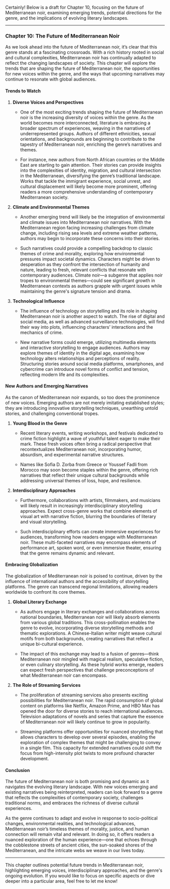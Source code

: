 Certainly! Below is a draft for Chapter 10, focusing on the future of Mediterranean noir, examining emerging trends, potential directions for the genre, and the implications of evolving literary landscapes.

---

### Chapter 10: The Future of Mediterranean Noir

As we look ahead into the future of Mediterranean noir, it’s clear that this genre stands at a fascinating crossroads. With a rich history rooted in social and cultural complexities, Mediterranean noir has continually adapted to reflect the changing landscapes of society. This chapter will explore the trends that are shaping the future of Mediterranean noir, the opportunities for new voices within the genre, and the ways that upcoming narratives may continue to resonate with global audiences.

#### Trends to Watch

1. **Diverse Voices and Perspectives**
   - One of the most exciting trends shaping the future of Mediterranean noir is the increasing diversity of voices within the genre. As the world becomes more interconnected, literature is embracing a broader spectrum of experiences, weaving in the narratives of underrepresented groups. Authors of different ethnicities, sexual orientations, and backgrounds are beginning to contribute to the tapestry of Mediterranean noir, enriching the genre’s narratives and themes.

   - For instance, new authors from North African countries or the Middle East are starting to gain attention. Their stories can provide insights into the complexities of identity, migration, and cultural intersection in the Mediterranean, diversifying the genre’s traditional landscape. Works that tackle the immigrant experience, social unrest, and cultural displacement will likely become more prominent, offering readers a more comprehensive understanding of contemporary Mediterranean society.

2. **Climate and Environmental Themes**
   - Another emerging trend will likely be the integration of environmental and climate issues into Mediterranean noir narratives. With the Mediterranean region facing increasing challenges from climate change, including rising sea levels and extreme weather patterns, authors may begin to incorporate these concerns into their stories.

   - Such narratives could provide a compelling backdrop to classic themes of crime and morality, exploring how environmental pressures impact societal dynamics. Characters might be driven to desperation as they confront the intersection of humanity and nature, leading to fresh, relevant conflicts that resonate with contemporary audiences. Climate noir—a subgenre that applies noir tropes to environmental themes—could see significant growth in Mediterranean contexts as authors grapple with urgent issues while maintaining the genre's signature tension and drama.

3. **Technological Influence**
   - The influence of technology on storytelling and its role in shaping Mediterranean noir is another aspect to watch. The rise of digital and social media, as well as advanced surveillance technologies, will find their way into plots, influencing characters’ interactions and the mechanics of crime.

   - New narrative forms could emerge, utilizing multimedia elements and interactive storytelling to engage audiences. Authors may explore themes of identity in the digital age, examining how technology alters relationships and perceptions of reality. Structuring stories around social media platforms, smartphones, and cybercrime can introduce novel forms of conflict and tension, reflecting modern life and its complexities.

#### New Authors and Emerging Narratives

As the canon of Mediterranean noir expands, so too does the prominence of new voices. Emerging authors are not merely imitating established styles; they are introducing innovative storytelling techniques, unearthing untold stories, and challenging conventional tropes.

1. **Young Blood in the Genre**
   - Recent literary events, writing workshops, and festivals dedicated to crime fiction highlight a wave of youthful talent eager to make their mark. These fresh voices often bring a radical perspective that recontextualizes Mediterranean noir, incorporating humor, absurdism, and experimental narrative structures.

   - Names like Sofia D. Zorba from Greece or Youssef Fadli from Morocco may soon become staples within the genre, offering rich narratives that reflect their unique cultural backgrounds while addressing universal themes of loss, hope, and resilience.

2. **Interdisciplinary Approaches**
   - Furthermore, collaborations with artists, filmmakers, and musicians will likely result in increasingly interdisciplinary storytelling approaches. Expect cross-genre works that combine elements of visual art with narrative fiction, blurring the boundaries of literary and visual storytelling.

   - Such interdisciplinary efforts can create immersive experiences for audiences, transforming how readers engage with Mediterranean noir. These multi-faceted narratives may encompass elements of performance art, spoken word, or even immersive theater, ensuring that the genre remains dynamic and relevant.

#### Embracing Globalization

The globalization of Mediterranean noir is poised to continue, driven by the influence of international authors and the accessibility of storytelling platforms. The genre can transcend regional limitations, allowing readers worldwide to confront its core themes.

1. **Global Literary Exchange**
   - As authors engage in literary exchanges and collaborations across national boundaries, Mediterranean noir will likely absorb elements from various global traditions. This cross-pollination enables the genre to evolve, incorporating diverse storytelling methods and thematic explorations. A Chinese-Italian writer might weave cultural motifs from both backgrounds, creating narratives that reflect a unique bi-cultural experience.

   - The impact of this exchange may lead to a fusion of genres—think Mediterranean noir mingled with magical realism, speculative fiction, or even culinary storytelling. As these hybrid works emerge, readers can expect fresh perspectives that challenge preconceptions of what Mediterranean noir can encompass.

2. **The Role of Streaming Services**
   - The proliferation of streaming services also presents exciting possibilities for Mediterranean noir. The rapid consumption of global content on platforms like Netflix, Amazon Prime, and HBO Max has opened the door for diverse stories to reach international audiences. Television adaptations of novels and series that capture the essence of Mediterranean noir will likely continue to grow in popularity.

   - Streaming platforms offer opportunities for nuanced storytelling that allows characters to develop over several episodes, enabling the exploration of complex themes that might be challenging to convey in a single film. This capacity for extended narratives could shift the focus from high-intensity plot twists to more profound character development.

#### Conclusion

The future of Mediterranean noir is both promising and dynamic as it navigates the evolving literary landscape. With new voices emerging and existing narratives being reinterpreted, readers can look forward to a genre that reflects the complexities of contemporary society, challenges traditional norms, and embraces the richness of diverse cultural experiences.

As the genre continues to adapt and evolve in response to socio-political changes, environmental realities, and technological advances, Mediterranean noir’s timeless themes of morality, justice, and human connection will remain vital and relevant. In doing so, it offers readers a nuanced exploration of the human experience—one that echoes through the cobblestone streets of ancient cities, the sun-soaked shores of the Mediterranean, and the intricate webs we weave in our lives today.

---

This chapter outlines potential future trends in Mediterranean noir, highlighting emerging voices, interdisciplinary approaches, and the genre's ongoing evolution. If you would like to focus on specific aspects or dive deeper into a particular area, feel free to let me know!
